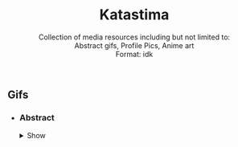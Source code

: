 <div align="center">
    <h1>Katastima</h1>
    <p>
        Collection of media resources including but not limited to:<br />
        Abstract gifs, Profile Pics, Anime art<br/> 
        Format: idk
   </div>

<br/>

<h2>Gifs</h2>

  * <div>
    <h3>Abstract</h3>
    <details>
      <summary>Show</summary>
      
      <p float="left" align="middle">
      <img src="https://user-images.githubusercontent.com/75514601/209616422-ae1407ff-146d-46b7-b716-d43da5cb021d.gif" alt="1" align="center" width="35%"/>
      <img src="https://user-images.githubusercontent.com/75514601/209625722-7a7ffa83-f44c-4a6b-93b5-32474236fe94.gif" alt="2" align="center" width="35%"/>
      </p>
      
      <p float="left" align="middle">
      <img src="https://user-images.githubusercontent.com/75514601/209642124-8de07088-6665-4f8f-b42a-e0572b3f468e.gif" alt="11" align="center" width="35%"/>
      <img src="https://user-images.githubusercontent.com/75514601/209642130-a31ad8c4-d125-4623-bbbd-904824928f5c.gif" alt="12" align="center" width="35%"/>
      </p>
      
      <p float="left" align="middle">
      <img src="https://user-images.githubusercontent.com/75514601/209642135-64e5c1d2-ef3e-48b2-837f-33ba0be22bd3.gif" alt="13" align="center" width="35%"/>
      <img src="https://user-images.githubusercontent.com/75514601/209642170-6e844de7-6396-44b2-bc71-71dafbbd316c.gif" alt="8" align="center" width="35%"/>
      </p>
      
      <p float="left" align="middle">
      <img src="https://user-images.githubusercontent.com/75514601/209625716-5dae539d-65d1-4703-b04d-ca5e839f8c61.gif" alt="3" align="center" width="35%"/>
      <img src="https://user-images.githubusercontent.com/75514601/209642206-fcfbc935-7b5e-4912-8293-156bcf67ff03.gif" alt="4" align="center" width="35%"/>
      </p>
      
      <p float="left" align="middle">
      <img src="https://user-images.githubusercontent.com/75514601/209642192-97d027db-db77-496b-8f68-0f1d8452d819.gif" alt="6" align="center" width="35%"/>
      <img src="https://user-images.githubusercontent.com/75514601/209642212-ec8ba881-2a1b-49dd-a29b-a5a65786cc31.gif" alt="5" align="center" width="35%"/>
      </p>

      
  </details>
  </div>
